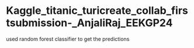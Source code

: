# Kaggle_titanic_turicreate_collab_firstsubmission-_AnjaliRaj_EEKGP24
used random forest classifier to get the predictions
